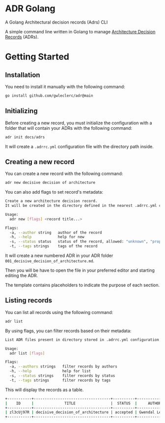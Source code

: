 # ADR Golang

A Golang Architectural decision records (Adrs) CLI

A simple command line written in Golang to manage [Architecture Decision Records](https://adr.github.io/) (ADRs).

# Getting Started

## Installation

You need to install it manually with the following command:

```bash
go install github.com/gwleclerc/adr@main
```

## Initializing

Before creating a new record, you must initialize the configuration with a folder that will contain your ADRs
with the following command:

```bash
adr init docs/adrs
```

It will create a `.adrrc.yml` configuration file with the directory path inside.

## Creating a new record

You can create a new record with the following command:

```bash
adr new decisive decision of architecture
```

You can also add flags to set record's metadata:

```bash
Create a new architecture decision record.
It will be created in the directory defined in the nearest .adrrc.yml configuration file.

Usage:
  adr new [flags] <record title...>

Flags:
  -a, --author string   author of the record
  -h, --help            help for new
  -s, --status status   status of the record, allowed: "unknown", "proposed", "accepted", "deprecated" or "superseded" (default accepted)
  -t, --tags strings    tags of the record
```

It will create a new numbered ADR in your ADR folder `001_decisive_decision_of_architecture.md`.

Then you will be have to open the file in your preferred editor and starting editing the ADR.

The template contains placeholders to indicate the purpose of each section.

## Listing records

You can list all records using the following command:

```bash
adr list
```

By using flags, you can filter records based on their metadata:

```bash
List ADR files present in directory stored in .adrrc.yml configuration file.

Usage:
  adr list [flags]

Flags:
  -a, --authors strings   filter records by authors
  -h, --help              help for list
  -s, --status strings    filter records by status
  -t, --tags strings      filter records by tags
```

This will display the records as a table.

```bash
+-----------+-----------------------------------+----------+-----------------+-------------+--------------+
|    ID     |              TITLE                |  STATUS  |     AUTHOR      |    DATE     |     TAGS     |
+-----------+-----------------------------------+----------+-----------------+-------------+--------------+
| zl3cUj97R | decisive_decision_of_architecture | accepted | Gwendal Leclerc | 2 hours ago | architecture |
+-----------+-----------------------------------+----------+-----------------+-------------+--------------+
```
